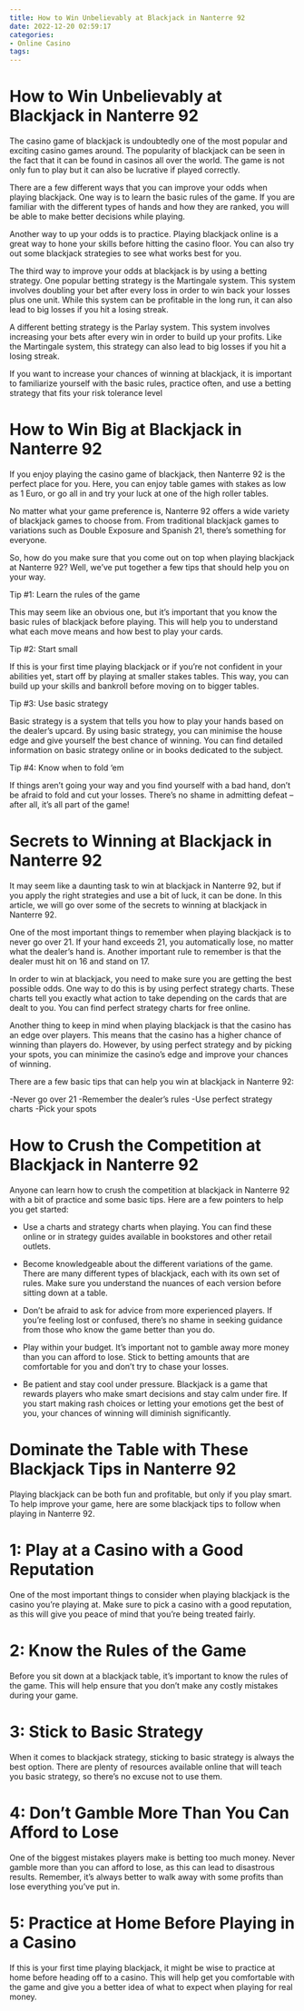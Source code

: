```yaml
---
title: How to Win Unbelievably at Blackjack in Nanterre 92 
date: 2022-12-20 02:59:17
categories:
- Online Casino
tags:
---
```



#  How to Win Unbelievably at Blackjack in Nanterre 92 

The casino game of blackjack is undoubtedly one of the most popular and exciting casino games around. The popularity of blackjack can be seen in the fact that it can be found in casinos all over the world. The game is not only fun to play but it can also be lucrative if played correctly.

There are a few different ways that you can improve your odds when playing blackjack. One way is to learn the basic rules of the game. If you are familiar with the different types of hands and how they are ranked, you will be able to make better decisions while playing.

Another way to up your odds is to practice. Playing blackjack online is a great way to hone your skills before hitting the casino floor. You can also try out some blackjack strategies to see what works best for you.

The third way to improve your odds at blackjack is by using a betting strategy. One popular betting strategy is the Martingale system. This system involves doubling your bet after every loss in order to win back your losses plus one unit. While this system can be profitable in the long run, it can also lead to big losses if you hit a losing streak.

A different betting strategy is the Parlay system. This system involves increasing your bets after every win in order to build up your profits. Like the Martingale system, this strategy can also lead to big losses if you hit a losing streak.

If you want to increase your chances of winning at blackjack, it is important to familiarize yourself with the basic rules, practice often, and use a betting strategy that fits your risk tolerance level

#  How to Win Big at Blackjack in Nanterre 92 

If you enjoy playing the casino game of blackjack, then Nanterre 92 is the perfect place for you. Here, you can enjoy table games with stakes as low as 1 Euro, or go all in and try your luck at one of the high roller tables.

No matter what your game preference is, Nanterre 92 offers a wide variety of blackjack games to choose from. From traditional blackjack games to variations such as Double Exposure and Spanish 21, there’s something for everyone.

So, how do you make sure that you come out on top when playing blackjack at Nanterre 92? Well, we’ve put together a few tips that should help you on your way.

Tip #1: Learn the rules of the game

This may seem like an obvious one, but it’s important that you know the basic rules of blackjack before playing. This will help you to understand what each move means and how best to play your cards.

Tip #2: Start small

If this is your first time playing blackjack or if you’re not confident in your abilities yet, start off by playing at smaller stakes tables. This way, you can build up your skills and bankroll before moving on to bigger tables.

Tip #3: Use basic strategy

Basic strategy is a system that tells you how to play your hands based on the dealer’s upcard. By using basic strategy, you can minimise the house edge and give yourself the best chance of winning. You can find detailed information on basic strategy online or in books dedicated to the subject.

Tip #4: Know when to fold ‘em

If things aren’t going your way and you find yourself with a bad hand, don’t be afraid to fold and cut your losses. There’s no shame in admitting defeat – after all, it’s all part of the game!

#  Secrets to Winning at Blackjack in Nanterre 92 

It may seem like a daunting task to win at blackjack in Nanterre 92, but if you apply the right strategies and use a bit of luck, it can be done. In this article, we will go over some of the secrets to winning at blackjack in Nanterre 92.

One of the most important things to remember when playing blackjack is to never go over 21. If your hand exceeds 21, you automatically lose, no matter what the dealer’s hand is. Another important rule to remember is that the dealer must hit on 16 and stand on 17.

In order to win at blackjack, you need to make sure you are getting the best possible odds. One way to do this is by using perfect strategy charts. These charts tell you exactly what action to take depending on the cards that are dealt to you. You can find perfect strategy charts for free online.

Another thing to keep in mind when playing blackjack is that the casino has an edge over players. This means that the casino has a higher chance of winning than players do. However, by using perfect strategy and by picking your spots, you can minimize the casino’s edge and improve your chances of winning.

There are a few basic tips that can help you win at blackjack in Nanterre 92: 

-Never go over 21 
-Remember the dealer’s rules 
-Use perfect strategy charts 
-Pick your spots

#  How to Crush the Competition at Blackjack in Nanterre 92 
Anyone can learn how to crush the competition at blackjack in Nanterre 92 with a bit of practice and some basic tips. Here are a few pointers to help you get started:

* Use a charts and strategy charts when playing. You can find these online or in strategy guides available in bookstores and other retail outlets.

* Become knowledgeable about the different variations of the game. There are many different types of blackjack, each with its own set of rules. Make sure you understand the nuances of each version before sitting down at a table.

* Don’t be afraid to ask for advice from more experienced players. If you’re feeling lost or confused, there’s no shame in seeking guidance from those who know the game better than you do.

* Play within your budget. It’s important not to gamble away more money than you can afford to lose. Stick to betting amounts that are comfortable for you and don’t try to chase your losses.

* Be patient and stay cool under pressure. Blackjack is a game that rewards players who make smart decisions and stay calm under fire. If you start making rash choices or letting your emotions get the best of you, your chances of winning will diminish significantly.

#  Dominate the Table with These Blackjack Tips in Nanterre 92

Playing blackjack can be both fun and profitable, but only if you play smart. To help improve your game, here are some blackjack tips to follow when playing in Nanterre 92.

# 1: Play at a Casino with a Good Reputation

One of the most important things to consider when playing blackjack is the casino you’re playing at. Make sure to pick a casino with a good reputation, as this will give you peace of mind that you’re being treated fairly.

# 2: Know the Rules of the Game

Before you sit down at a blackjack table, it’s important to know the rules of the game. This will help ensure that you don’t make any costly mistakes during your game.

# 3: Stick to Basic Strategy

When it comes to blackjack strategy, sticking to basic strategy is always the best option. There are plenty of resources available online that will teach you basic strategy, so there’s no excuse not to use them.

# 4: Don’t Gamble More Than You Can Afford to Lose

One of the biggest mistakes players make is betting too much money. Never gamble more than you can afford to lose, as this can lead to disastrous results. Remember, it’s always better to walk away with some profits than lose everything you’ve put in.

# 5: Practice at Home Before Playing in a Casino

If this is your first time playing blackjack, it might be wise to practice at home before heading off to a casino. This will help get you comfortable with the game and give you a better idea of what to expect when playing for real money.